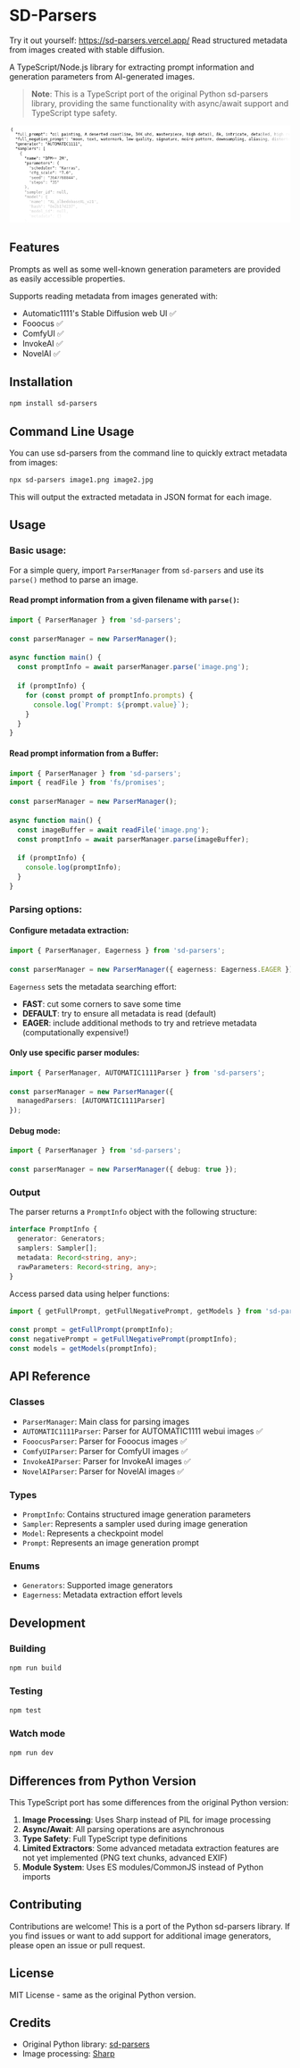 # SD-Parsers

Try it out yourself: https://sd-parsers.vercel.app/
Read structured metadata from images created with stable diffusion.

A TypeScript/Node.js library for extracting prompt information and generation parameters from AI-generated images.

> **Note**: This is a TypeScript port of the original Python sd-parsers library, providing the same functionality with async/await support and TypeScript type safety.

![Example Output](example_output.png)

## Features

Prompts as well as some well-known generation parameters are provided as easily accessible properties.

Supports reading metadata from images generated with:
* Automatic1111's Stable Diffusion web UI ✅
* Fooocus ✅
* ComfyUI ✅
* InvokeAI ✅
* NovelAI ✅

## Installation

```bash
npm install sd-parsers
```

## Command Line Usage

You can use sd-parsers from the command line to quickly extract metadata from images:

```bash
npx sd-parsers image1.png image2.jpg
```

This will output the extracted metadata in JSON format for each image.

## Usage

### Basic usage:

For a simple query, import `ParserManager` from `sd-parsers` and use its `parse()` method to parse an image.

#### Read prompt information from a given filename with `parse()`:

```typescript
import { ParserManager } from 'sd-parsers';

const parserManager = new ParserManager();

async function main() {
  const promptInfo = await parserManager.parse('image.png');

  if (promptInfo) {
    for (const prompt of promptInfo.prompts) {
      console.log(`Prompt: ${prompt.value}`);
    }
  }
}
```

#### Read prompt information from a Buffer:

```typescript
import { ParserManager } from 'sd-parsers';
import { readFile } from 'fs/promises';

const parserManager = new ParserManager();

async function main() {
  const imageBuffer = await readFile('image.png');
  const promptInfo = await parserManager.parse(imageBuffer);
  
  if (promptInfo) {
    console.log(promptInfo);
  }
}
```

### Parsing options:

#### Configure metadata extraction:

```typescript
import { ParserManager, Eagerness } from 'sd-parsers';

const parserManager = new ParserManager({ eagerness: Eagerness.EAGER });
```

`Eagerness` sets the metadata searching effort:

- **FAST**: cut some corners to save some time
- **DEFAULT**: try to ensure all metadata is read (default)
- **EAGER**: include additional methods to try and retrieve metadata (computationally expensive!)

#### Only use specific parser modules:

```typescript
import { ParserManager, AUTOMATIC1111Parser } from 'sd-parsers';

const parserManager = new ParserManager({
  managedParsers: [AUTOMATIC1111Parser]
});
```

#### Debug mode:

```typescript
import { ParserManager } from 'sd-parsers';

const parserManager = new ParserManager({ debug: true });
```

### Output

The parser returns a `PromptInfo` object with the following structure:

```typescript
interface PromptInfo {
  generator: Generators;
  samplers: Sampler[];
  metadata: Record<string, any>;
  rawParameters: Record<string, any>;
}
```

Access parsed data using helper functions:

```typescript
import { getFullPrompt, getFullNegativePrompt, getModels } from 'sd-parsers';

const prompt = getFullPrompt(promptInfo);
const negativePrompt = getFullNegativePrompt(promptInfo);
const models = getModels(promptInfo);
```

## API Reference

### Classes

- `ParserManager`: Main class for parsing images
- `AUTOMATIC1111Parser`: Parser for AUTOMATIC1111 webui images ✅
- `FooocusParser`: Parser for Fooocus images ✅
- `ComfyUIParser`: Parser for ComfyUI images ✅
- `InvokeAIParser`: Parser for InvokeAI images ✅
- `NovelAIParser`: Parser for NovelAI images ✅

### Types

- `PromptInfo`: Contains structured image generation parameters
- `Sampler`: Represents a sampler used during image generation
- `Model`: Represents a checkpoint model
- `Prompt`: Represents an image generation prompt

### Enums

- `Generators`: Supported image generators
- `Eagerness`: Metadata extraction effort levels

## Development

### Building

```bash
npm run build
```

### Testing

```bash
npm test
```

### Watch mode

```bash
npm run dev
```

## Differences from Python Version

This TypeScript port has some differences from the original Python version:

1. **Image Processing**: Uses Sharp instead of PIL for image processing
2. **Async/Await**: All parsing operations are asynchronous
3. **Type Safety**: Full TypeScript type definitions
4. **Limited Extractors**: Some advanced metadata extraction features are not yet implemented (PNG text chunks, advanced EXIF)
5. **Module System**: Uses ES modules/CommonJS instead of Python imports

## Contributing

Contributions are welcome! This is a port of the Python sd-parsers library. If you find issues or want to add support for additional image generators, please open an issue or pull request.

## License

MIT License - same as the original Python version.

## Credits

- Original Python library: [sd-parsers](https://github.com/d3x-at/sd-parsers)
- Image processing: [Sharp](https://sharp.pixelplumbing.com/)
